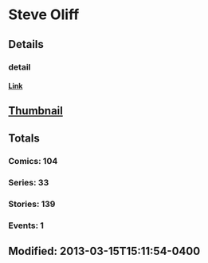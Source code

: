 # Steve  Oliff 
## Details
### detail
#### [Link](http://marvel.com/comics/creators/4205/steve_oliff?utm_campaign=apiRef&utm_source=225578a89fc76f3d20fbffda5d17a88d)
## [Thumbnail](http://i.annihil.us/u/prod/marvel/i/mg/1/60/4bc47cad1b1cb.jpg)
## Totals
### Comics: 104
### Series: 33
### Stories: 139
### Events: 1
## Modified: 2013-03-15T15:11:54-0400